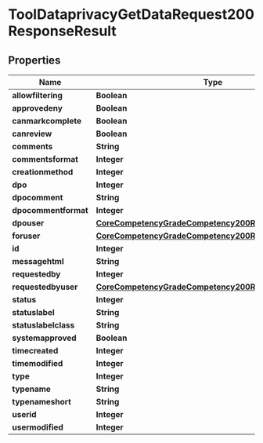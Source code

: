 

# ToolDataprivacyGetDataRequest200ResponseResult


## Properties

| Name | Type | Description | Notes |
|------------ | ------------- | ------------- | -------------|
|**allowfiltering** | **Boolean** | allowfiltering |  [optional] |
|**approvedeny** | **Boolean** | approvedeny |  [optional] |
|**canmarkcomplete** | **Boolean** | canmarkcomplete |  [optional] |
|**canreview** | **Boolean** | canreview |  [optional] |
|**comments** | **String** | comments |  |
|**commentsformat** | **Integer** | commentsformat |  |
|**creationmethod** | **Integer** | creationmethod |  |
|**dpo** | **Integer** | dpo |  |
|**dpocomment** | **String** | dpocomment |  |
|**dpocommentformat** | **Integer** | dpocommentformat |  |
|**dpouser** | [**CoreCompetencyGradeCompetency200ResponseActionuser**](CoreCompetencyGradeCompetency200ResponseActionuser.md) |  |  [optional] |
|**foruser** | [**CoreCompetencyGradeCompetency200ResponseActionuser**](CoreCompetencyGradeCompetency200ResponseActionuser.md) |  |  |
|**id** | **Integer** | id |  |
|**messagehtml** | **String** | messagehtml |  [optional] |
|**requestedby** | **Integer** | requestedby |  |
|**requestedbyuser** | [**CoreCompetencyGradeCompetency200ResponseActionuser**](CoreCompetencyGradeCompetency200ResponseActionuser.md) |  |  [optional] |
|**status** | **Integer** | status |  |
|**statuslabel** | **String** | statuslabel |  |
|**statuslabelclass** | **String** | statuslabelclass |  |
|**systemapproved** | **Boolean** | systemapproved |  |
|**timecreated** | **Integer** | timecreated |  |
|**timemodified** | **Integer** | timemodified |  |
|**type** | **Integer** | type |  |
|**typename** | **String** | typename |  |
|**typenameshort** | **String** | typenameshort |  |
|**userid** | **Integer** | userid |  |
|**usermodified** | **Integer** | usermodified |  |



